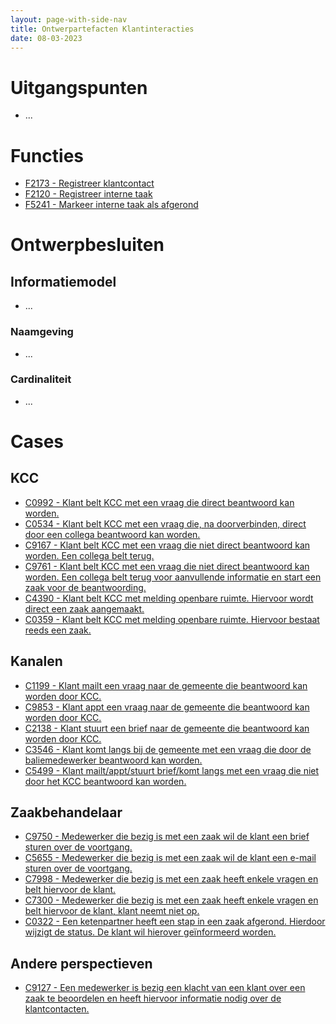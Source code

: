 ```yaml
---
layout: page-with-side-nav
title: Ontwerpartefacten Klantinteracties
date: 08-03-2023
---
```


# Uitgangspunten
- ...

# Functies
- [F2173 - Registreer klantcontact](./2173.md)
- [F2120 - Registreer interne taak](./2120.md)
- [F5241 - Markeer interne taak als afgerond](./5241.md) 

# Ontwerpbesluiten

## Informatiemodel
- ...

### Naamgeving
- ...

### Cardinaliteit
- ...

# Cases

## KCC
- [C0992 - Klant belt KCC met een vraag die direct beantwoord kan worden.](./0992.md)
- [C0534 - Klant belt KCC met een vraag die, na doorverbinden, direct door een collega beantwoord kan worden.](./0534.md)
- [C9167 - Klant belt KCC met een vraag die niet direct beantwoord kan worden. Een collega belt terug.](./9167.md)
- [C9761 - Klant belt KCC met een vraag die niet direct beantwoord kan worden. Een collega belt terug voor aanvullende informatie en start een zaak voor de beantwoording.](./9761.md)
- [C4390 - Klant belt KCC met melding openbare ruimte. Hiervoor wordt direct een zaak aangemaakt.](./4390.md)
- [C0359 - Klant belt KCC met melding openbare ruimte. Hiervoor bestaat reeds een zaak.](./0359.md)

## Kanalen
- [C1199 - Klant mailt een vraag naar de gemeente die beantwoord kan worden door KCC.](./1199.md)
- [C9853 - Klant appt een vraag naar de gemeente die beantwoord kan worden door KCC.](./9853.md)
- [C2138 - Klant stuurt een brief naar de gemeente die beantwoord kan worden door KCC.](./2138.md)
- [C3546 - Klant komt langs bij de gemeente met een vraag die door de baliemedewerker beantwoord kan worden.](./3546.md)
- [C5499 - Klant mailt/appt/stuurt brief/komt langs met een vraag die niet door het KCC beantwoord kan worden.](./5499.md)

## Zaakbehandelaar
- [C9750 - Medewerker die bezig is met een zaak wil de klant een brief sturen over de voortgang.](./9750.md)
- [C5655 - Medewerker die bezig is met een zaak wil de klant een e-mail sturen over de voortgang.](./5655.md)
- [C7998 - Medewerker die bezig is met een zaak heeft enkele vragen en belt hiervoor de klant.](./7998.md)
- [C7300 - Medewerker die bezig is met een zaak heeft enkele vragen en belt hiervoor de klant, klant neemt niet op.](./7300.md)
- [C0322 - Een ketenpartner heeft een stap in een zaak afgerond. Hierdoor wijzigt de status. De klant wil hierover geïnformeerd worden.](./0322.md)

## Andere perspectieven
- [C9127 - Een medewerker is bezig een klacht van een klant over een zaak te beoordelen en heeft hiervoor informatie nodig over de klantcontacten.](./9127.md)